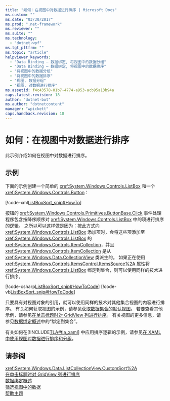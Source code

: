 ```yaml
---
title: "如何：在视图中对数据进行排序 | Microsoft Docs"
ms.custom: ""
ms.date: "03/30/2017"
ms.prod: ".net-framework"
ms.reviewer: ""
ms.suite: ""
ms.technology: 
  - "dotnet-wpf"
ms.tgt_pltfrm: ""
ms.topic: "article"
helpviewer_keywords: 
  - "Data Binding — 数据绑定, 将视图中的数据分组"
  - "Data Binding — 数据绑定, 将视图中的数据排序"
  - "将视图中的数据分组"
  - "将视图中的数据排序"
  - "视图, 数据分组"
  - "视图, 对数据进行排序"
ms.assetid: f4c43578-01b7-4774-a953-acb95a13b94a
caps.latest.revision: 18
author: "dotnet-bot"
ms.author: "dotnetcontent"
manager: "wpickett"
caps.handback.revision: 18
---
```

# 如何：在视图中对数据进行排序
此示例介绍如何在视图中对数据进行排序。  
  
## 示例  
 下面的示例创建一个简单的 <xref:System.Windows.Controls.ListBox> 和一个 <xref:System.Windows.Controls.Button>：  
  
 [!code-xml[ListBoxSort_snip#HowTo](../../../../samples/snippets/csharp/VS_Snippets_Wpf/ListBoxSort_snip/CSharp/Window1.xaml#howto)]  
  
 按钮的 <xref:System.Windows.Controls.Primitives.ButtonBase.Click> 事件处理程序包含按降序顺序对 <xref:System.Windows.Controls.ListBox> 中的项进行排序的逻辑。  之所以可以这样做是因为：按此方式向 <xref:System.Windows.Controls.ListBox> 添加项时，会将这些项添加至 <xref:System.Windows.Controls.ListBox> 的 <xref:System.Windows.Controls.ItemCollection>，并且 <xref:System.Windows.Controls.ItemCollection> 是从 <xref:System.Windows.Data.CollectionView> 类派生的。  如果正在使用 <xref:System.Windows.Controls.ItemsControl.ItemsSource%2A> 属性将 <xref:System.Windows.Controls.ListBox> 绑定到集合，则可以使用同样的技术进行排序。  
  
 [!code-csharp[ListBoxSort_snip#HowToCode](../../../../samples/snippets/csharp/VS_Snippets_Wpf/ListBoxSort_snip/CSharp/Window1.xaml.cs#howtocode)]
 [!code-vb[ListBoxSort_snip#HowToCode](../../../../samples/snippets/visualbasic/VS_Snippets_Wpf/ListBoxSort_snip/visualbasic/window1.xaml.vb#howtocode)]  
  
 只要具有对视图对象的引用，就可以使用同样的技术对其他集合视图的内容进行排序。  有关如何获取视图的示例，请参见[获取数据集合的默认视图](../../../../docs/framework/wpf/data/how-to-get-the-default-view-of-a-data-collection.md)。  若要查看其他示例，请参见[在单击标题时对 GridView 列进行排序](../../../../docs/framework/wpf/controls/how-to-sort-a-gridview-column-when-a-header-is-clicked.md)。  有关视图的更多信息，请参见[数据绑定概述](../../../../docs/framework/wpf/data/data-binding-overview.md)中的“绑定到集合”。  
  
 有关如何在[!INCLUDE[TLA#tla_xaml](../../../../includes/tlasharptla-xaml-md.md)] 中应用排序逻辑的示例，请参见[在 XAML 中使用视图对数据进行排序和分组](../../../../docs/framework/wpf/data/how-to-sort-and-group-data-using-a-view-in-xaml.md)。  
  
## 请参阅  
 <xref:System.Windows.Data.ListCollectionView.CustomSort%2A>   
 [在单击标题时对 GridView 列进行排序](../../../../docs/framework/wpf/controls/how-to-sort-a-gridview-column-when-a-header-is-clicked.md)   
 [数据绑定概述](../../../../docs/framework/wpf/data/data-binding-overview.md)   
 [筛选视图中的数据](../../../../docs/framework/wpf/data/how-to-filter-data-in-a-view.md)   
 [帮助主题](../../../../docs/framework/wpf/data/data-binding-how-to-topics.md)